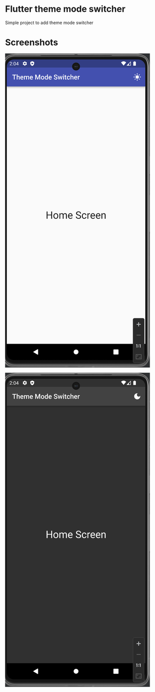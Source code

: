 # Flutter theme mode switcher 

Simple project to add theme mode switcher

# Screenshots

![light.png](screenshots%2Flight.png)

![dark.png](screenshots%2Fdark.png)
